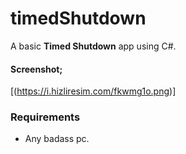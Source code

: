 # timedShutdown
 A basic **Timed Shutdown** app using C#.

#### Screenshot;

[(https://i.hizliresim.com/fkwmg1o.png)]

### Requirements
 - Any badass pc.
